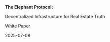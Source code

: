 <div class="titlepage">

**The Elephant Protocol:**

Decentralized Infrastructure for Real Estate Truth

White Paper

2025-07-08


